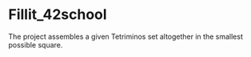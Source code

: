 # Fillit_42school
The project assembles a given Tetriminos set altogether in the smallest possible square.
